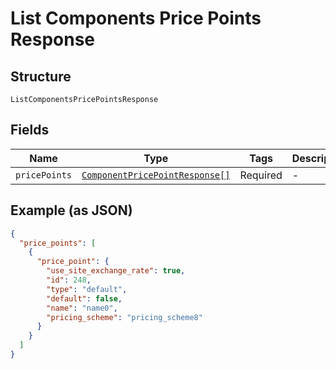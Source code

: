 
# List Components Price Points Response

## Structure

`ListComponentsPricePointsResponse`

## Fields

| Name | Type | Tags | Description |
|  --- | --- | --- | --- |
| `pricePoints` | [`ComponentPricePointResponse[]`](../../doc/models/component-price-point-response.md) | Required | - |

## Example (as JSON)

```json
{
  "price_points": [
    {
      "price_point": {
        "use_site_exchange_rate": true,
        "id": 248,
        "type": "default",
        "default": false,
        "name": "name0",
        "pricing_scheme": "pricing_scheme8"
      }
    }
  ]
}
```

